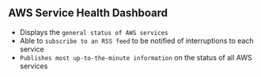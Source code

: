 ## AWS Service Health Dashboard

- Displays the `general status of AWS services`
- Able to `subscribe to an RSS feed` to be notified of interruptions to each service
- `Publishes most up-to-the-minute information` on the status of all AWS services
